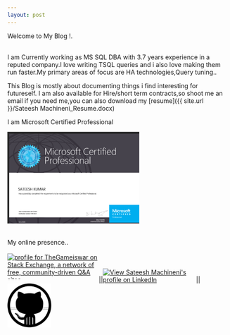 ```yaml
---
layout: post 
---
```


Welcome to My Blog !.<br/>
<br/>

 
 
I am Currently working as MS SQL DBA with 3.7 years experience in a reputed company.I love writing TSQL queries and i also love making them run faster.My primary areas of focus are HA technologies,Query tuning..
   
This Blog is mostly about documenting things i find interesting for futureself.  I am also  available for Hire/short term contracts,so shoot me an email if you need me,you   can also  download my [resume]({{ site.url }}/Sateesh Machineni_Resume.docx)
   
I am Microsoft Certified Professional     

 <img src="/img/certification.png" alt=" " title="70-461 certifications" style="max-width:300px; 
height:auto; max-height:300px;" />  

<br/>
My online presence..<br/>
  
 <br/>
 
 <a href="http://stackexchange.com/users/3563032">
<img src="http://stackexchange.com/users/flair/3563032.png" width="208" height="58" alt="profile for TheGameiswar on Stack Exchange, a network of free, community-driven Q&amp;A sites" title="profile for TheGameiswar on Stack Exchange, a network of free, community-driven Q&amp;A sites" style="max-width:208px; height:auto; max-height:58px;">||<a href="https://in.linkedin.com/in/sateeshmachineni"><img src="https://static.licdn.com/scds/common/u/img/webpromo/btn_viewmy_160x33.png"  alt="View Sateesh Machineni's profile on LinkedIn" style="max-width:208px; height:auto; max-height:58px;"  /></a> ||<a href="https://github.com/sateeshmachineni"><img src="/img/blacktocat.png" alt="View Sateesh Machineni's profile on GitHub" style="max-width:208px; height:auto; max-height:100px;"/></a>
